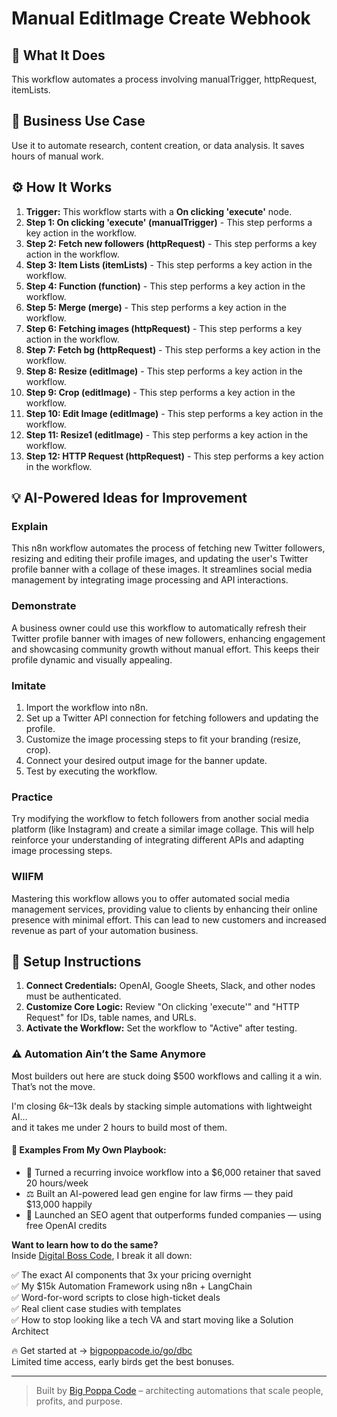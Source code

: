 # Manual EditImage Create Webhook

## 🚀 What It Does
This workflow automates a process involving manualTrigger, httpRequest, itemLists.

## 💼 Business Use Case
Use it to automate research, content creation, or data analysis. It saves hours of manual work.

## ⚙️ How It Works
1.  **Trigger:** This workflow starts with a **On clicking 'execute'** node.
2. **Step 1: On clicking 'execute' (manualTrigger)** - This step performs a key action in the workflow.
3. **Step 2: Fetch new followers (httpRequest)** - This step performs a key action in the workflow.
4. **Step 3: Item Lists (itemLists)** - This step performs a key action in the workflow.
5. **Step 4: Function (function)** - This step performs a key action in the workflow.
6. **Step 5: Merge (merge)** - This step performs a key action in the workflow.
7. **Step 6: Fetching images (httpRequest)** - This step performs a key action in the workflow.
8. **Step 7: Fetch bg (httpRequest)** - This step performs a key action in the workflow.
9. **Step 8: Resize (editImage)** - This step performs a key action in the workflow.
10. **Step 9: Crop (editImage)** - This step performs a key action in the workflow.
11. **Step 10: Edit Image (editImage)** - This step performs a key action in the workflow.
12. **Step 11: Resize1 (editImage)** - This step performs a key action in the workflow.
13. **Step 12: HTTP Request (httpRequest)** - This step performs a key action in the workflow.

## 💡 AI-Powered Ideas for Improvement
### Explain
This n8n workflow automates the process of fetching new Twitter followers, resizing and editing their profile images, and updating the user's Twitter profile banner with a collage of these images. It streamlines social media management by integrating image processing and API interactions.

### Demonstrate
A business owner could use this workflow to automatically refresh their Twitter profile banner with images of new followers, enhancing engagement and showcasing community growth without manual effort. This keeps their profile dynamic and visually appealing.

### Imitate
1. Import the workflow into n8n.
2. Set up a Twitter API connection for fetching followers and updating the profile.
3. Customize the image processing steps to fit your branding (resize, crop).
4. Connect your desired output image for the banner update.
5. Test by executing the workflow.

### Practice
Try modifying the workflow to fetch followers from another social media platform (like Instagram) and create a similar image collage. This will help reinforce your understanding of integrating different APIs and adapting image processing steps.

### WIIFM
Mastering this workflow allows you to offer automated social media management services, providing value to clients by enhancing their online presence with minimal effort. This can lead to new customers and increased revenue as part of your automation business.

## 🔧 Setup Instructions
1. **Connect Credentials:** OpenAI, Google Sheets, Slack, and other nodes must be authenticated.
2. **Customize Core Logic:** Review "On clicking 'execute'" and "HTTP Request" for IDs, table names, and URLs.
3. **Activate the Workflow:** Set the workflow to "Active" after testing.

### ⚠️ Automation Ain’t the Same Anymore

Most builders out here are stuck doing $500 workflows and calling it a win.  
That’s not the move.  

I'm closing $6k–$13k deals by stacking simple automations with lightweight AI...  
and it takes me under 2 hours to build most of them.

#### 🧠 Examples From My Own Playbook:
- 🔁 Turned a recurring invoice workflow into a $6,000 retainer that saved 20 hours/week  
- ⚖️ Built an AI-powered lead gen engine for law firms — they paid $13,000 happily  
- 🚀 Launched an SEO agent that outperforms funded companies — using free OpenAI credits  

**Want to learn how to do the same?**  
Inside [Digital Boss Code](https://bigpoppacode.io/go/dbc), I break it all down:

✅ The exact AI components that 3x your pricing overnight  
✅ My $15k Automation Framework using n8n + LangChain  
✅ Word-for-word scripts to close high-ticket deals  
✅ Real client case studies with templates  
✅ How to stop looking like a tech VA and start moving like a Solution Architect  

🔥 Get started at → [bigpoppacode.io/go/dbc](https://bigpoppacode.io/go/dbc)  
Limited time access, early birds get the best bonuses.

---
> Built by [Big Poppa Code](https://bigpoppacode.io) – architecting automations that scale people, profits, and purpose.
